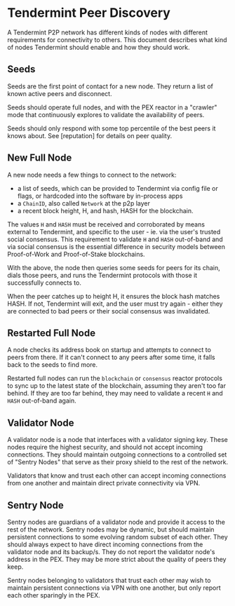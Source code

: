 # Tendermint Peer Discovery

A Tendermint P2P network has different kinds of nodes with different requirements for connectivity to others.
This document describes what kind of nodes Tendermint should enable and how they should work.

## Seeds

Seeds are the first point of contact for a new node.
They return a list of known active peers and disconnect.

Seeds should operate full nodes, and with the PEX reactor in a "crawler" mode
that continuously explores to validate the availability of peers.

Seeds should only respond with some top percentile of the best peers it knows about.
See [reputation] for details on peer quality.

## New Full Node

A new node needs a few things to connect to the network:
- a list of seeds, which can be provided to Tendermint via config file or flags,
or hardcoded into the software by in-process apps
- a `ChainID`, also called `Network` at the p2p layer
- a recent block height, H, and hash, HASH for the blockchain.

The values `H` and `HASH` must be received and corroborated by means external to Tendermint, and specific to the user - ie. via the user's trusted social consensus.
This requirement to validate `H` and `HASH` out-of-band and via social consensus
is the essential difference in security models between Proof-of-Work and Proof-of-Stake blockchains.

With the above, the node then queries some seeds for peers for its chain,
dials those peers, and runs the Tendermint protocols with those it successfully connects to.

When the peer catches up to height H, it ensures the block hash matches HASH.
If not, Tendermint will exit, and the user must try again - either they are connected
to bad peers or their social consensus was invalidated.

## Restarted Full Node

A node checks its address book on startup and attempts to connect to peers from there.
If it can't connect to any peers after some time, it falls back to the seeds to find more.

Restarted full nodes can run the `blockchain` or `consensus` reactor protocols to sync up
to the latest state of the blockchain, assuming they aren't too far behind.
If they are too far behind, they may need to validate a recent `H` and `HASH` out-of-band again.

## Validator Node

A validator node is a node that interfaces with a validator signing key.
These nodes require the highest security, and should not accept incoming connections.
They should maintain outgoing connections to a controlled set of "Sentry Nodes" that serve
as their proxy shield to the rest of the network.

Validators that know and trust each other can accept incoming connections from one another and maintain direct private connectivity via VPN.

## Sentry Node

Sentry nodes are guardians of a validator node and provide it access to the rest of the network.
Sentry nodes may be dynamic, but should maintain persistent connections to some evolving random subset of each other.
They should always expect to have direct incoming connections from the validator node and its backup/s.
They do not report the validator node's address in the PEX.
They may be more strict about the quality of peers they keep.

Sentry nodes belonging to validators that trust each other may wish to maintain persistent connections via VPN with one another, but only report each other sparingly in the PEX.
